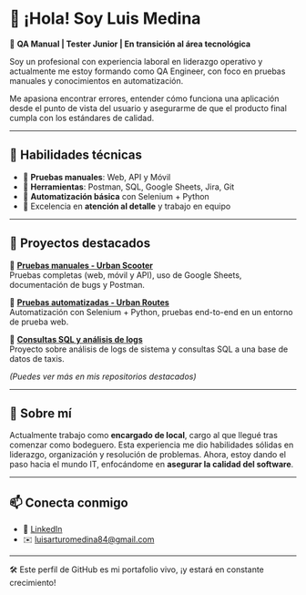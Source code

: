 # 👋 ¡Hola! Soy Luis Medina

🎯 **QA Manual | Tester Junior | En transición al área tecnológica**

Soy un profesional con experiencia laboral en liderazgo operativo y actualmente me estoy formando como QA Engineer, con foco en pruebas manuales y conocimientos en automatización.

Me apasiona encontrar errores, entender cómo funciona una aplicación desde el punto de vista del usuario y asegurarme de que el producto final cumpla con los estándares de calidad.

---

## 🧰 Habilidades técnicas

- 🧪 **Pruebas manuales**: Web, API y Móvil
- 📌 **Herramientas**: Postman, SQL, Google Sheets, Jira, Git
- 🐍 **Automatización básica** con Selenium + Python
- 🧠 Excelencia en **atención al detalle** y trabajo en equipo

---

## 🚀 Proyectos destacados

🔹 [**Pruebas manuales - Urban Scooter**](https://docs.google.com/document/d/1ki7cUkdK0_RdVbrbk97hUVsi4JzkLYddn8_a52LJjrM/edit?usp=sharing)  
Pruebas completas (web, móvil y API), uso de Google Sheets, documentación de bugs y Postman.

🔹 [**Pruebas automatizadas - Urban Routes**](http://github.com/Dovahkiin2507/qa-project-Urban-Routes-es)  
Automatización con Selenium + Python, pruebas end-to-end en un entorno de prueba web.

🔹 [**Consultas SQL y análisis de logs**](https://github.com/Dovahkiin2507/proyecto-bases-de-datos-taxis)  
Proyecto sobre análisis de logs de sistema y consultas SQL a una base de datos de taxis.

*(Puedes ver más en mis repositorios destacados)*

---

## 💼 Sobre mí

Actualmente trabajo como **encargado de local**, cargo al que llegué tras comenzar como bodeguero. Esta experiencia me dio habilidades sólidas en liderazgo, organización y resolución de problemas. Ahora, estoy dando el paso hacia el mundo IT, enfocándome en **asegurar la calidad del software**.

---

## 📫 Conecta conmigo

- 💼 [LinkedIn](https://www.linkedin.com/in/luismedinatester/)
- ✉️ luisarturomedina84@gmail.com

---

🛠️ Este perfil de GitHub es mi portafolio vivo, ¡y estará en constante crecimiento!
